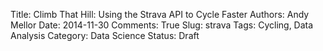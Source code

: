 Title: Climb That Hill: Using the Strava API to Cycle Faster
Authors: Andy Mellor
Date: 2014-11-30
Comments: True
Slug: strava
Tags: Cycling, Data Analysis
Category: Data Science
Status: Draft